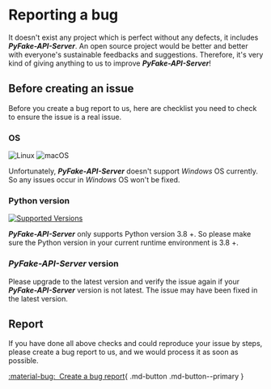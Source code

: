 # Reporting a bug

It doesn't exist any project which is perfect without any defects, it includes **_PyFake-API-Server_**. An open source project would
be better and better with everyone's sustainable feedbacks and suggestions. Therefore, it's very kind of giving anything to
us to improve **_PyFake-API-Server_**!


## Before creating an issue

Before you create a bug report to us, here are checklist you need to check to ensure the issue is a real issue.

### OS

![Linux](https://img.shields.io/badge/Linux-FCC624?style=for-the-badge&logo=linux&logoColor=black)
![macOS](https://img.shields.io/badge/mac%20os-000000?style=for-the-badge&logo=macos&logoColor=F0F0F0)

Unfortunately, **_PyFake-API-Server_** doesn't support _Windows_ OS currently. So any issues occur in _Windows_ OS won't be fixed.

### Python version

[![Supported Versions](https://img.shields.io/pypi/pyversions/fake-api-server.svg?logo=python&logoColor=FBE072)](https://pypi.org/project/fake-api-server)

**_PyFake-API-Server_** only supports Python version 3.8 +. So please make sure the Python version in your current runtime environment
is 3.8 +.

### **_PyFake-API-Server_** version

Please upgrade to the latest version and verify the issue again if your **_PyFake-API-Server_** version is not latest. The issue
may have been fixed in the latest version.


## Report

If you have done all above checks and could reproduce your issue by steps, please create a bug report to us, and we would
process it as soon as possible.

[:material-bug:&nbsp; Create a bug report][Create a bug report]{ .md-button .md-button--primary }

[Create a bug report]: https://github.com/Chisanan232/PyFake-API-Server/issues/new?assignees=&labels=&projects=&template=reporting-a-bug.yaml
